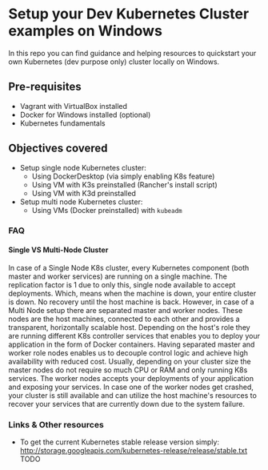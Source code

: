 # Setup your Dev Kubernetes Cluster examples on Windows
In this repo you can find guidance and helping resources to quickstart your own Kubernetes (dev purpose only) cluster locally on Windows.

## Pre-requisites

- Vagrant with VirtualBox installed
- Docker for Windows installed (optional)
- Kubernetes fundamentals

## Objectives covered

- Setup single node Kubernetes cluster:
    - Using DockerDesktop (via simply enabling K8s feature)
    - Using VM with K3s preinstalled (Rancher's install script)
    - Using VM with K3d preinstalled 
- Setup multi node Kubernetes cluster:
    - Using VMs (Docker preinstalled) with `kubeadm`

### FAQ

#### Single VS Multi-Node Cluster

In case of a Single Node K8s cluster, every Kubernetes component (both master and worker services) are running on a single machine. The replication factor is 1 due to only this, single node available to accept deployments. Which, means when the machine is down, your entire cluster is down. No recovery until the host machine is back.
However, in case of a Multi Node setup there are separated master and worker nodes. These nodes are the host machines, connected to each other and provides a transparent, horizontally scalable host. Depending on the host's role they are running different K8s controller services that enables you to deploy your application in the form of Docker containers. Having separated master and worker role nodes enables us to decouple control logic and achieve high availability with reduced cost. Usually, depending on your cluster size the master nodes do not require so much CPU or RAM and only running K8s services. The worker nodes accepts your deployments of your application and exposing your services. In case one of the worker nodes get crashed, your cluster is still available and can utilize the host machine's resources to recover your services that are currently down due to the system failure.

### Links & Other resources
- To get the current Kubernetes stable release version simply: http://storage.googleapis.com/kubernetes-release/release/stable.txt
TODO